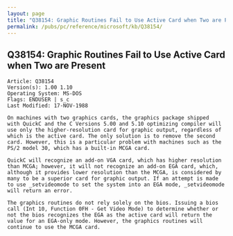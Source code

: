 ```yaml
---
layout: page
title: "Q38154: Graphic Routines Fail to Use Active Card when Two are Present"
permalink: /pubs/pc/reference/microsoft/kb/Q38154/
---
```


## Q38154: Graphic Routines Fail to Use Active Card when Two are Present

	Article: Q38154
	Version(s): 1.00 1.10
	Operating System: MS-DOS
	Flags: ENDUSER | s_c
	Last Modified: 17-NOV-1988
	
	On machines with two graphics cards, the graphics package shipped
	with QuickC and the C Versions 5.00 and 5.10 optimizing compiler will
	use only the higher-resolution card for graphic output, regardless of
	which is the active card. The only solution is to remove the second
	card. However, this is a particular problem with machines such as the
	PS/2 model 30, which has a built-in MCGA card.
	
	QuickC will recognize an add-on VGA card, which has higher resolution
	than MCGA; however, it will not recognize an add-on EGA card, which,
	although it provides lower resolution than the MCGA, is considered by
	many to be a superior card for graphic output. If an attempt is made
	to use _setvideomode to set the system into an EGA mode, _setvideomode
	will return an error.
	
	The graphics routines do not rely solely on the bios. Issuing a bios
	call (Int 10, Function 0FH - Get Video Mode) to determine whether or
	not the bios recognizes the EGA as the active card will return the
	value for an EGA-only mode. However, the graphics routines will
	continue to use the MCGA card.
